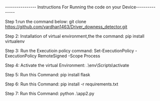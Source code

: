 ---------------- Instructions For Running the code on your Device---------------

Step 1:run the command below: 
     git clone https://github.com/vardhan1463/Driver_downess_detector.git
     
Step 2: Installation of virtual environment,the the command:
     pip install virtualenv
     
Step 3: Run the Executioin policy command:
     Set-ExecutionPolicy -ExecutionPolicy RemoteSigned -Scope Process
     
Step 4: Activate the virtual Environment:
     .\env\Scripts\activate
     
Step 5: Run this Command:
        pip install flask
        
Step 6: Run this Command:
      pip install -r requirements.txt
      
Step 7: Run this Command:
     python .\app2.py
     
     
    

    
     

